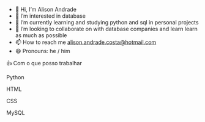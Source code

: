 - 👋 Hi, I’m Alison Andrade
- 👀 I’m interested in database
- 🌱 I’m currently learning and studying python and sql 
in personal projects
- 💞️ I’m looking to collaborate on with database companies and learn learn as much as possible
- 📫 How to reach me alison.andrade.costa@hotmail.com
- 😄 Pronouns: he / him

👍 Com o que posso trabalhar

 Python
 
 HTML
 
 CSS
 
 MySQL
